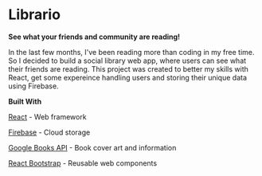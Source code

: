 # Librario
**See what your friends and community are reading!**

In the last few months, I've been reading more than coding in my free time. So I decided to build a social library web app, where users can see what their friends are reading. This project was created to better my skills with React, get some expereince handling users and storing their unique data using Firebase.


**Built With**

[React](https://reactjs.org/docs/) - Web framework

[Firebase](https://firebase.google.com/docs) - Cloud storage

[Google Books API](https://developers.google.com/books/docs/v1/getting_started) - Book cover art and information

[React Bootstrap](https://react-bootstrap.github.io/) - Reusable web components
